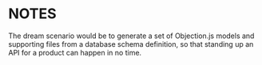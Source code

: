 # NOTES

The dream scenario would be to generate a set of Objection.js models and supporting files from a database schema definition, so that standing up an API for a product can happen in no time.
